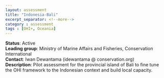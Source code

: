 ```yaml
---
layout: assessment
title: "Indonesia-Bali"
excerpt_separator: <!--more-->
category : assessment
tags : [OHI+, Oceania]
---
```


**Status**: Active  
**Leading group**: Ministry of Marine Affairs and Fisheries, Conservation International  
**Contact**: Iwan Dewantama (idewantama @ conservation.org)  
**Description**: Pilot assessment for the provincial island of Bali to fine tune the OHI framework to the Indonesian context and build local capacity.  


